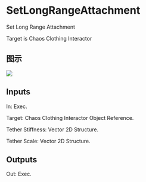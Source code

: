 # SetLongRangeAttachment

Set Long Range Attachment

Target is Chaos Clothing Interactor

## 图示

![]($-20221218-18181916.png)

## Inputs

In: Exec.

Target: Chaos Clothing Interactor Object Reference.

Tether Stiffness: Vector 2D Structure.

Tether Scale: Vector 2D Structure.  

## Outputs

Out: Exec.

